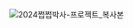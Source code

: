 ![2024쩝쩝박사-프로젝트_복사본](https://github.com/NamYuYeong/zzbs/assets/42565054/2e30b583-966a-4201-87b6-d46620cebe50)
